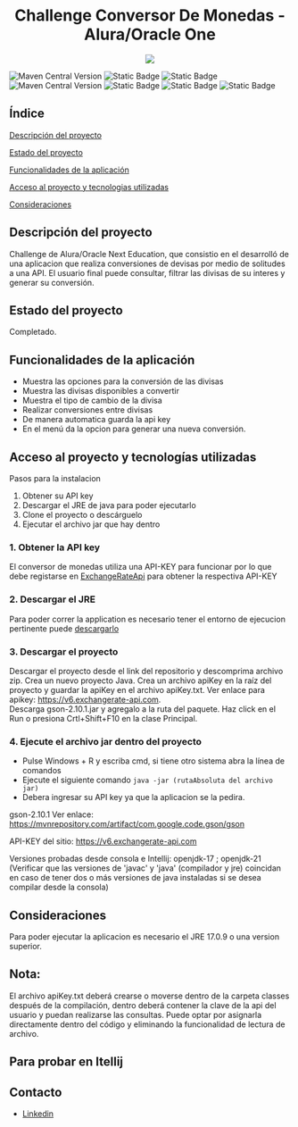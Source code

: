 <h1 align="center"> Challenge Conversor De Monedas - Alura/Oracle One </h1>

<p align="center"><img src="https://github.com/Micky169/conversor-de-moneda/assets/139664430/7107852a-ba3d-4941-ba1d-c376d8bbd30e"></p>

![Maven Central Version](https://img.shields.io/maven-central/v/org.junit.jupiter/junit-jupiter-api?versionPrefix=5.10.2&style=for-the-badge&logo=junit5&label=JUnit5&color=824D74link=https%3A%2F%2Fjunit.org%2Fjunit5%2Fdocs%2Fsnapshot%2Frelease-notes%2F)
![Static Badge](https://img.shields.io/badge/Java-17.0.9-blue?style=for-the-badge&link=https%3A%2F%2Fwww.oracle.com%2Fjava%2Ftechnologies%2Fjavase%2Fjdk17-archive-downloads.html)
![Static Badge](https://img.shields.io/badge/Json-violet?style=for-the-badge&logo=Json&logoColor=grey&labelColor=black)
![Maven Central Version](https://img.shields.io/maven-central/v/com.google.code.gson/gson?versionPrefix=2.10.1&style=for-the-badge&label=Gson&color=153448&link=https%3A%2F%2Fgithub.com%2Fgoogle%2Fgson)
![Static Badge](https://img.shields.io/badge/Release%20Date-April-5F374B?style=for-the-badge&labelColor=416D19)
![Static Badge](https://img.shields.io/badge/status-finished-yellow?style=for-the-badge&labelColor=76885B)
![Static Badge](https://img.shields.io/badge/Licence-Mit-fedcba?style=for-the-badge&labelColor=black)


## Índice

[Descripción del proyecto](#descripción-del-proyecto)

[Estado del proyecto](#estado-del-proyecto)

[Funcionalidades de la aplicación](#funcionalidades-de-la-aplicación)

[Acceso al proyecto y tecnologias utilizadas](#acceso-al-proyecto-y-tecnologías-utilizadas)

[Consideraciones](#consideraciones)



## Descripción del proyecto

Challenge de Alura/Oracle Next Education, que consistio en el desarrolló de una aplicacion que realiza conversiones de devisas por medio de solitudes a una API.
El usuario final puede consultar, filtrar las divisas de su interes y generar su conversión.


## Estado del proyecto

Completado.



## Funcionalidades de la aplicación 

* Muestra las opciones para la conversión de las divisas
* Muestra las divisas disponibles a convertir 
* Muestra el tipo de cambio de la divisa 
* Realizar conversiones entre divisas  
* De manera automatica guarda la api key
* En el menú da la opcion para generar una nueva conversión.


## Acceso al proyecto y tecnologías utilizadas

Pasos para la instalacion
   1. Obtener su API key
   2. Descargar el JRE de java para poder ejecutarlo
   3. Clone el proyecto o descárguelo
   4. Ejecutar el archivo jar que hay dentro

### 1. Obtener la API key
El conversor de monedas utiliza una API-KEY para funcionar por lo que debe registarse en [ExchangeRateApi](https://v6.exchangerate-api.com) para obtener la respectiva API-KEY
### 2. Descargar el JRE
Para poder correr la application es necesario tener el entorno de ejecucion pertinente puede [descargarlo](https://www.oracle.com/java/technologies/downloads/)
### 3. Descargar el proyecto
Descargar el proyecto desde el link del repositorio y descomprima archivo zip.
Crea un nuevo proyecto Java.
Crea un archivo apiKey en la raíz del proyecto y guardar la apiKey en el archivo apiKey.txt. Ver enlace para apikey: https://v6.exchangerate-api.com.  
Descarga gson-2.10.1.jar y agregalo a la ruta del paquete.
Haz click en el Run o presiona Crtl+Shift+F10 en la clase Principal.
### 4. Ejecute el archivo jar dentro del proyecto
 - Pulse Windows + R y escriba cmd, si tiene otro sistema abra la línea de comandos
 - Ejecute el siguiente comando `java -jar (rutaAbsoluta del archivo jar)`
 - Debera ingresar su API key ya que la aplicacion se la pedira.

gson-2.10.1
Ver enlace: https://mvnrepository.com/artifact/com.google.code.gson/gson

API-KEY del sitio: https://v6.exchangerate-api.com

Versiones probadas desde consola e Intellij: openjdk-17 ; openjdk-21
(Verificar que las versiones de 'javac' y 'java' (compilador y jre) coincidan en caso de tener dos o más versiones de java instaladas si se desea compilar desde la consola)

## Consideraciones

Para poder ejecutar la aplicacion es necesario el JRE 17.0.9 o una version superior.

## Nota:

El archivo apiKey.txt deberá crearse o moverse dentro de la carpeta classes después de la compilación, dentro deberá contener la clave de la api del usuario y puedan realizarse las consultas. Puede optar por asignarla directamente dentro del código y eliminando la funcionalidad de lectura de archivo.

## Para probar en Itellij



## Contacto
 * [Linkedin](https://www.linkedin.com/in/jesus-alcaraz-)
